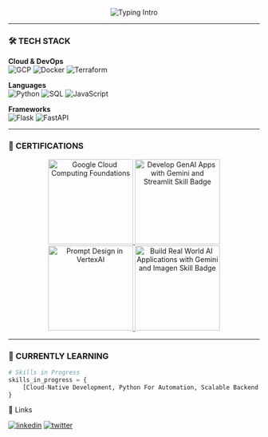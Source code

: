 <p align="center">
  <img src="https://readme-typing-svg.demolab.com?font=Fira+Code&weight=500&size=22&pause=1000&color=4285F4&center=true&vCenter=true&width=600&lines=CS+Undergrad+Student+%F0%9F%93%9A;Google+Cloud+Enthusiast+%E2%98%81%EF%B8%8F;Python+Developer+%F0%9F%8D%92;Learning+Cloud+Infrastructure+%F0%9F%93%A6" alt="Typing Intro">
</p>

---

### 🛠️ TECH STACK
**Cloud & DevOps**  
![GCP](https://img.shields.io/badge/Google_Cloud-4285F4?style=flat-square&logo=google-cloud&logoColor=white)
![Docker](https://img.shields.io/badge/Docker-2496ED?style=flat-square&logo=docker&logoColor=white)
![Terraform](https://img.shields.io/badge/Terraform-7B42BC?style=flat-square&logo=terraform&logoColor=white)

**Languages**  
![Python](https://img.shields.io/badge/Python-3776AB?style=flat-square&logo=python&logoColor=white)
![SQL](https://img.shields.io/badge/SQL-4479A1?style=flat-square&logo=postgresql&logoColor=white)
![JavaScript](https://img.shields.io/badge/JavaScript-F7DF1E?style=flat-square&logo=javascript&logoColor=black)

**Frameworks**  
![Flask](https://img.shields.io/badge/Flask-000000?style=flat-square&logo=flask&logoColor=white)
![FastAPI](https://img.shields.io/badge/FastAPI-009688?style=flat-square&logo=FastAPI&logoColor=white)



---

### 📜 CERTIFICATIONS
<p align="center">
  <a href="https://www.credly.com/badges/49571600-a40c-4165-bf64-2d8b7b2cc2f2/public_url">
    <img src="https://images.credly.com/images/4dda8ae4-99ee-476c-bca3-6f0adbab42fe/twitter_thumb_201604_image.png" width="170" alt="Google Cloud Computing Foundations">
  </a>
  <a href="https://www.credly.com/badges/0f682119-df23-44b9-af3f-ab28845d0ac4/public_url">
    <img src="https://images.credly.com/images/1dbef1bd-cdb0-40e1-bff4-8200448c3161/blob" width="170" alt="Develop GenAI Apps with Gemini and Streamlit Skill Badge">
  </a>
  <a href="https://www.credly.com/badges/15a90749-ac76-4a1b-b0c1-e4d6991a7045/public_url">
    <img src="https://images.credly.com/size/340x340/images/cef82b2e-970a-4318-8e59-c3e26b7f5c19/image.png" width="170" alt="Prompt Design in VertexAI">
  </a>
  <a href="https://www.credly.com/badges/1a12b56f-d625-47b7-81f5-9f024ae60398/public_url">
    <img src="https://images.credly.com/size/340x340/images/b7898c75-72ce-4304-b227-0aa7563aaca9/blob" width="170" alt="Build Real World AI Applications with Gemini and Imagen Skill Badge">
  </a>
</p>

---

### 🌱 CURRENTLY LEARNING
```python
# Skills in Progress
skills_in_progress = {
    [Cloud-Native Development, Python For Automation, Scalable Backend Architecture, IaC, ]
}
```

🔗 Links

[![linkedin](https://img.shields.io/badge/linkedin-0A66C2?style=for-the-badge&logo=linkedin&logoColor=white)](https://www.linkedin.com/in/rudrash170)
[![twitter](https://img.shields.io/badge/twitter-1DA1F2?style=for-the-badge&logo=twitter&logoColor=white)](https://x.com/srudra170)

